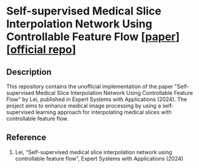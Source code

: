 # Self-supervised Medical Slice Interpolation Network Using Controllable Feature Flow [[paper](https://www.sciencedirect.com/science/article/pii/S0957417423024454)][[official repo](https://codeocean.com/capsule/8945297/tree/v1)]

## Description
This repository contains the unofficial implementation of the paper "Self-supervised Medical Slice Interpolation Network Using Controllable Feature Flow" by Lei, published in Expert Systems with Applications (2024). The project aims to enhance medical image processing by using a self-supervised learning approach for interpolating medical slices with controllable feature flow.

## Reference
1. Lei, “Self-supervised medical slice interpolation network using controllable feature flow”, Expert Systems with Applications (2024)
